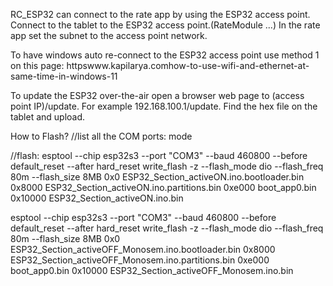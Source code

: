 RC_ESP32 can connect to the rate app by using the ESP32 access point. Connect to the tablet to the ESP32 access point.(RateModule ...) In the rate app set the subnet to the access point network. 

To have windows auto re-connect to the ESP32 access point use method 1 on this page:
httpswww.kapilarya.comhow-to-use-wifi-and-ethernet-at-same-time-in-windows-11

To update the ESP32 over-the-air open a browser web page to (access point IP)/update. For example 192.168.100.1/update. Find the hex file on the tablet and upload.

How to Flash?
//list all the COM ports:
mode 

//flash:
esptool --chip esp32s3 --port "COM3" --baud 460800  --before default_reset --after hard_reset write_flash  -z --flash_mode dio --flash_freq 80m --flash_size 8MB 0x0 ESP32_Section_activeON.ino.bootloader.bin 0x8000 ESP32_Section_activeON.ino.partitions.bin 0xe000 boot_app0.bin 0x10000 ESP32_Section_activeON.ino.bin


esptool --chip esp32s3 --port "COM3" --baud 460800  --before default_reset --after hard_reset write_flash  -z --flash_mode dio --flash_freq 80m --flash_size 8MB 0x0 ESP32_Section_activeOFF_Monosem.ino.bootloader.bin 0x8000 ESP32_Section_activeOFF_Monosem.ino.partitions.bin 0xe000 boot_app0.bin 0x10000 ESP32_Section_activeOFF_Monosem.ino.bin
